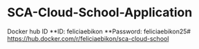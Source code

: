 # SCA-Cloud-School-Application

Docker hub ID
**ID: feliciaebikon
**Password: feliciaebikon25#
https://hub.docker.com/r/feliciaebikon/sca-cloud-school
